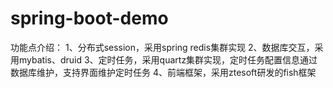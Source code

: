 # spring-boot-demo
功能点介绍：
1、分布式session，采用spring redis集群实现
2、数据库交互，采用mybatis、druid
3、定时任务，采用quartz集群实现，定时任务配置信息通过数据库维护，支持界面维护定时任务
4、前端框架，采用ztesoft研发的fish框架
